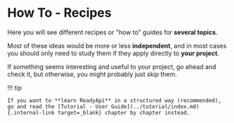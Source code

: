 # How To - Recipes

Here you will see different recipes or "how to" guides for **several topics**.

Most of these ideas would be more or less **independent**, and in most cases you should only need to study them if they apply directly to **your project**.

If something seems interesting and useful to your project, go ahead and check it, but otherwise, you might probably just skip them.

!!! tip

    If you want to **learn ReadyApi** in a structured way (recommended), go and read the [Tutorial - User Guide](../tutorial/index.md){.internal-link target=_blank} chapter by chapter instead.
